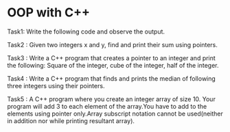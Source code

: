 # OOP with C++

Task1: Write the following code and observe the output.

Task2 : Given two integers x and y, find and print their sum using pointers.

Task3 : Write a C++ program that creates a pointer to an integer and print the following: Square of the integer, cube of the integer, half of the integer.

Task4 : Write a C++ program that finds and prints the median of following three integers using their pointers.

Task5 : A C++ program where you create an integer array of size 10. Your program will add 3 to each element of the array.You have to add to the elements using pointer only.Array subscript notation cannot be used(neither in addition nor while printing resultant array).





